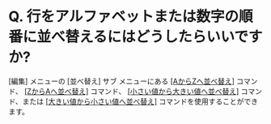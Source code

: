 # Q. 行をアルファベットまたは数字の順番に並べ替えるにはどうしたらいいですか?

\[編集\] メニューの \[並べ替え\] サブ メニューにある [\[AからZへ並べ替え\]](../../cmd/edit/sort_text_a) コマンド、 [\[ZからAへ並べ替え\]](../../cmd/edit/sort_text_d)
コマンド、 [\[小さい値から大きい値へ並べ替え\]](../../cmd/edit/sort_num_a) コマンド、または [\[大きい値から小さい値へ並べ替え\]](../../cmd/edit/sort_num_d)
コマンドを使用することができます。
